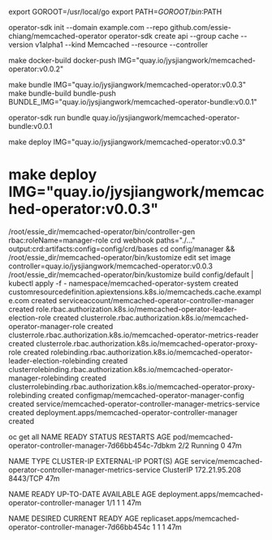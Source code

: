 export GOROOT=/usr/local/go
export PATH=$GOROOT/bin:$PATH 

operator-sdk init --domain example.com --repo github.com/essie-chiang/memcached-operator
operator-sdk create api --group cache --version v1alpha1 --kind Memcached --resource --controller

make docker-build docker-push IMG="quay.io/jysjiangwork/memcached-operator:v0.0.2"

make bundle IMG="quay.io/jysjiangwork/memcached-operator:v0.0.3"
make bundle-build bundle-push BUNDLE_IMG="quay.io/jysjiangwork/memcached-operator-bundle:v0.0.1"

operator-sdk run bundle quay.io/jysjiangwork/memcached-operator-bundle:v0.0.1

make deploy IMG="quay.io/jysjiangwork/memcached-operator:v0.0.3"

# make deploy IMG="quay.io/jysjiangwork/memcached-operator:v0.0.3"
/root/essie_dir/memcached-operator/bin/controller-gen rbac:roleName=manager-role crd webhook paths="./..." output:crd:artifacts:config=config/crd/bases
cd config/manager && /root/essie_dir/memcached-operator/bin/kustomize edit set image controller=quay.io/jysjiangwork/memcached-operator:v0.0.3
/root/essie_dir/memcached-operator/bin/kustomize build config/default | kubectl apply -f -
namespace/memcached-operator-system created
customresourcedefinition.apiextensions.k8s.io/memcacheds.cache.example.com created
serviceaccount/memcached-operator-controller-manager created
role.rbac.authorization.k8s.io/memcached-operator-leader-election-role created
clusterrole.rbac.authorization.k8s.io/memcached-operator-manager-role created
clusterrole.rbac.authorization.k8s.io/memcached-operator-metrics-reader created
clusterrole.rbac.authorization.k8s.io/memcached-operator-proxy-role created
rolebinding.rbac.authorization.k8s.io/memcached-operator-leader-election-rolebinding created
clusterrolebinding.rbac.authorization.k8s.io/memcached-operator-manager-rolebinding created
clusterrolebinding.rbac.authorization.k8s.io/memcached-operator-proxy-rolebinding created
configmap/memcached-operator-manager-config created
service/memcached-operator-controller-manager-metrics-service created
deployment.apps/memcached-operator-controller-manager created


oc get all
NAME                                                         READY   STATUS    RESTARTS   AGE
pod/memcached-operator-controller-manager-7d66bb454c-7dbkm   2/2     Running   0          47m

NAME                                                            TYPE        CLUSTER-IP      EXTERNAL-IP   PORT(S)    AGE
service/memcached-operator-controller-manager-metrics-service   ClusterIP   172.21.95.208   <none>        8443/TCP   47m

NAME                                                    READY   UP-TO-DATE   AVAILABLE   AGE
deployment.apps/memcached-operator-controller-manager   1/1     1            1           47m

NAME                                                               DESIRED   CURRENT   READY   AGE
replicaset.apps/memcached-operator-controller-manager-7d66bb454c   1         1         1       47m
